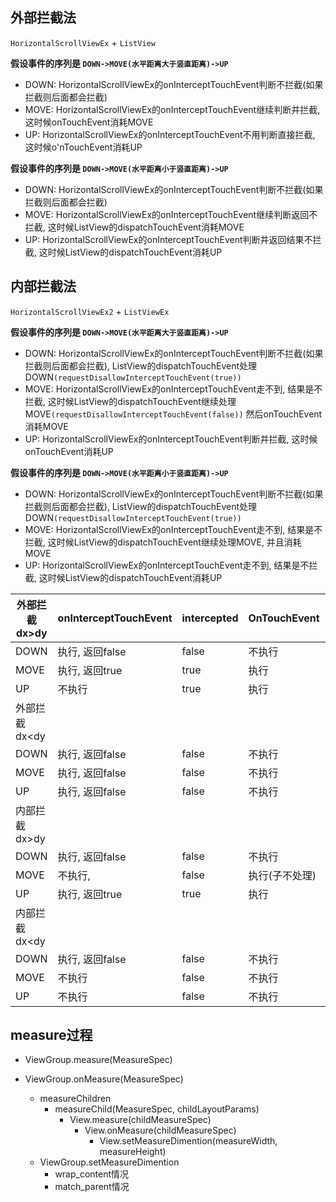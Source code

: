 ## 外部拦截法

`HorizontalScrollViewEx` + `ListView`

**假设事件的序列是 `DOWN->MOVE(水平距离大于竖直距离)->UP`**

- DOWN: HorizontalScrollViewEx的onInterceptTouchEvent判断不拦截(如果拦截则后面都会拦截)
- MOVE: HorizontalScrollViewEx的onInterceptTouchEvent继续判断并拦截, 这时候onTouchEvent消耗MOVE
- UP: HorizontalScrollViewEx的onInterceptTouchEvent不用判断直接拦截, 这时候o'nTouchEvent消耗UP

**假设事件的序列是 `DOWN->MOVE(水平距离小于竖直距离)->UP`**

- DOWN: HorizontalScrollViewEx的onInterceptTouchEvent判断不拦截(如果拦截则后面都会拦截)
- MOVE: HorizontalScrollViewEx的onInterceptTouchEvent继续判断返回不拦截, 这时候ListView的dispatchTouchEvent消耗MOVE
- UP: HorizontalScrollViewEx的onInterceptTouchEvent判断并返回结果不拦截, 这时候ListView的dispatchTouchEvent消耗UP

## 内部拦截法

`HorizontalScrollViewEx2` + `ListViewEx`

**假设事件的序列是 `DOWN->MOVE(水平距离大于竖直距离)->UP`**

- DOWN: HorizontalScrollViewEx的onInterceptTouchEvent判断不拦截(如果拦截则后面都会拦截), 
ListView的dispatchTouchEvent处理DOWN`(requestDisallowInterceptTouchEvent(true))`
- MOVE: HorizontalScrollViewEx的onInterceptTouchEvent走不到, 结果是不拦截, 
这时候ListView的dispatchTouchEvent继续处理MOVE`(requestDisallowInterceptTouchEvent(false))`
然后onTouchEvent消耗MOVE
- UP: HorizontalScrollViewEx的onInterceptTouchEvent判断并拦截, 这时候onTouchEvent消耗UP

**假设事件的序列是 `DOWN->MOVE(水平距离小于竖直距离)->UP`**

- DOWN: HorizontalScrollViewEx的onInterceptTouchEvent判断不拦截(如果拦截则后面都会拦截),
ListView的dispatchTouchEvent处理DOWN`(requestDisallowInterceptTouchEvent(true))`
- MOVE: HorizontalScrollViewEx的onInterceptTouchEvent走不到, 结果是不拦截, 这时候ListView的dispatchTouchEvent继续处理MOVE, 并且消耗MOVE
- UP: HorizontalScrollViewEx的onInterceptTouchEvent走不到, 结果是不拦截, 这时候ListView的dispatchTouchEvent消耗UP

| 外部拦截 dx>dy | onInterceptTouchEvent | intercepted | OnTouchEvent   | dispatchTouchEvent | requestDisallowInterceptTouchEvent | OnTouchEvent |
| -------------- | --------------------- | ----------- | -------------- | ------------------ | ---------------------------------- | ------------ |
| DOWN           | 执行, 返回false       | false       | 不执行         | 执行               | 无                                 | 执行         |
| MOVE           | 执行, 返回true        | true        | 执行           | 不执行             | 无                                 | 不执行       |
| UP             | 不执行                | true        | 执行           | 不执行             | 无                                 | 不执行       |
| 外部拦截dx<dy  |                       |             |                |                    |                                    |              |
| DOWN           | 执行, 返回false       | false       | 不执行         | 执行               | 无                                 | 执行         |
| MOVE           | 执行, 返回false       | false       | 不执行         | 执行               | 无                                 | 执行         |
| UP             | 执行, 返回false       | false       | 不执行         | 执行               | 无                                 | 执行         |
| 内部拦截dx>dy  |                       |             |                |                    |                                    |              |
| DOWN           | 执行, 返回false       | false       | 不执行         | 执行               | 传入true                           | 执行         |
| MOVE           | 不执行,               | false       | 执行(子不处理) | 执行               | 传入false                          | 不执行       |
| UP             | 执行, 返回true        | true        | 执行           | 不执行             | 不执行                             | 不执行       |
| 内部拦截dx<dy  |                       |             |                |                    |                                    |              |
| DOWN           | 执行, 返回false       | false       | 不执行         | 执行               | 传入true                           | 执行         |
| MOVE           | 不执行                | false       | 不执行         | 执行               | 传入true                           | 执行         |
| UP             | 不执行                | false       | 不执行         | 执行               | 不执行                             | 执行         |


## measure过程



- ViewGroup.measure(MeasureSpec)

- ViewGroup.onMeasure(MeasureSpec)
    - measureChildren
        - measureChild(MeasureSpec, childLayoutParams)
            - View.measure(childMeasureSpec)
                - View.onMeasure(childMeasureSpec)
                    - View.setMeasureDimention(measureWidth, measureHeight)
    - ViewGroup.setMeasureDimention
        - wrap_content情况
        - match_parent情况
